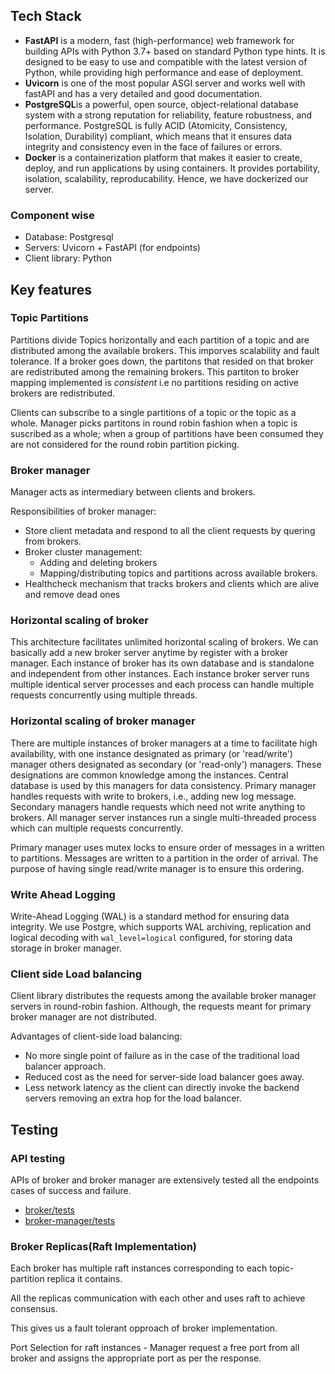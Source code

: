 ## Tech Stack

+ **FastAPI** is a modern, fast (high-performance) web framework for building APIs with Python 3.7+ based on standard Python type hints. It is designed to be easy to use and compatible with the latest version of Python, while providing high performance and ease of deployment.
+ **Uvicorn** is one of the most popular ASGI server and works well with fastAPI and has a very detailed and good documentation.
+ **PostgreSQL**is a powerful, open source, object-relational database system with a strong reputation for reliability, feature robustness, and performance. PostgreSQL is fully ACID (Atomicity, Consistency, Isolation, Durability) compliant, which means that it ensures data integrity and consistency even in the face of failures or errors.
+ **Docker** is a containerization platform that makes it easier to create, deploy, and run applications by using containers. It provides portability, isolation, scalability, reproducability. Hence, we have dockerized our server.

### Component wise

+ Database: Postgresql
+ Servers: Uvicorn + FastAPI (for endpoints)
+ Client library: Python

## Key features

### Topic Partitions

Partitions divide Topics horizontally and each partition of a topic and are distributed among the available brokers. This imporves scalability and fault tolerance. If a broker goes down, the partitons that resided on that broker are redistributed among the remaining brokers. This partiton to broker mapping implemented is _consistent_ i.e no partitions residing on active brokers are redistributed.

Clients can subscribe to a single partitions of a topic or the topic as a whole. Manager picks partitons in round robin fashion when a topic is suscribed as a whole; when a group of partitions have been consumed they are not considered for the round robin partition picking.

### Broker manager

Manager acts as intermediary between clients and brokers.

Responsibilities of broker manager:

+ Store client metadata and respond to all the client requests by quering from brokers.
+ Broker cluster management:
  + Adding and deleting brokers
  + Mapping/distributing topics and partitions across available brokers.
+ Healthcheck mechanism that tracks brokers and clients which are alive and remove dead ones

### Horizontal scaling of broker

This architecture facilitates unlimited horizontal scaling of brokers. We can basically add a new broker server anytime by register with a broker manager. Each instance of broker has its own database and is standalone and independent from other instances. Each instance broker server runs multiple identical server processes and each process can handle multiple requests concurrently using multiple threads.

### Horizontal scaling of broker manager

There are multiple instances of broker managers at a time to facilitate high availability, with one instance designated as primary (or 'read/write') manager others designated as secondary (or 'read-only') managers. These designations are common knowledge among the instances. Central database is used by this managers for data consistency. Primary manager handles requests with write to brokers, i.e., adding new log message. Secondary managers handle requests which need not write anything to brokers. All manager server instances run a single multi-threaded process which can multiple requests concurrently.

Primary manager uses mutex locks to ensure order of messages in a written to partitions. Messages are written to a partition in the order of arrival. The purpose of having single read/write manager is to ensure this ordering.

### Write Ahead Logging

Write-Ahead Logging (WAL) is a standard method for ensuring data integrity. We use Postgre, which supports WAL archiving, replication and logical decoding with `wal_level=logical` configured, for storing data storage in broker manager.

### Client side Load balancing

Client library distributes the requests among the available broker manager servers in round-robin fashion. Although, the requests meant for primary broker manager are not distributed.

Advantages of client-side load balancing:

+ No more single point of failure as in the case of the traditional load balancer approach.
+ Reduced cost as the need for server-side load balancer goes away.
+ Less network latency as the client can directly invoke the backend servers removing an extra hop for the load balancer.

## Testing

### API testing

APIs of broker and broker manager are extensively tested all the endpoints cases of success and failure.

+ [broker/tests](broker/tests)
+ [broker-manager/tests](broker-manager/tests)

### Broker Replicas(Raft Implementation)

Each broker has multiple raft instances corresponding to each topic-partition replica it contains.

All the replicas communication with each other and uses raft to achieve consensus.

This gives us a fault tolerant opproach  of broker implementation.

Port Selection for raft instances - Manager request a free port from all broker and assigns the appropriate port as per the response.

<!-- ### End to End
TODO
 -->

<!-- ## Challenges

Faced some issues while trying to make some of the database transactions atomic (for persistence), had to use db.rollback() in case of any issues with the update queries. Faced some issues with dockerization.
 -->
